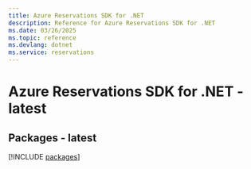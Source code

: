 ```yaml
---
title: Azure Reservations SDK for .NET
description: Reference for Azure Reservations SDK for .NET
ms.date: 03/26/2025
ms.topic: reference
ms.devlang: dotnet
ms.service: reservations
---
```

# Azure Reservations SDK for .NET - latest
## Packages - latest
[!INCLUDE [packages](reservations-index.md)]
